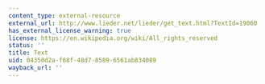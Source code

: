 ```yaml
---
content_type: external-resource
external_url: http://www.lieder.net/lieder/get_text.html?TextId=19060
has_external_license_warning: true
license: https://en.wikipedia.org/wiki/All_rights_reserved
status: ''
title: Text
uid: 04350d2a-f68f-48d7-8589-6561ab834089
wayback_url: ''
---
```

